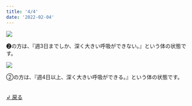 ```yaml
---
title: '4/4'
date: '2022-02-04'
---
```

![](/images/02_1.jpg)

➋の方は、『週3日までしか、深く大きい呼吸ができない。』という体の状態です。   

![](/images/02_2.jpg)

②の方は、『週4日以上、深く大きい呼吸ができる。』という体の状態です。

　  
[ ↲ 戻る ](https://01234567890.thebase.in/about)
